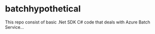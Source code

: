 # batchhypothetical

This repo consist of basic .Net SDK C# code that deals with Azure Batch Service...
